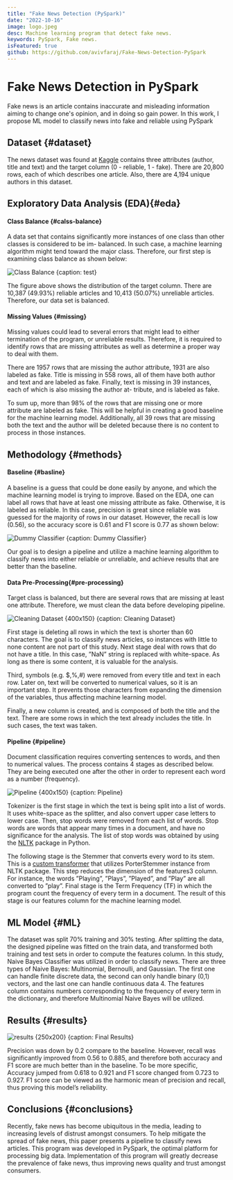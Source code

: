 ```yaml
---
title: "Fake News Detection (PySpark)"
date: "2022-10-16"
image: logo.jpeg
desc: Machine learning program that detect fake news.
keywords: PySpark, Fake news.
isFeatured: true
github: https://github.com/avivfaraj/Fake-News-Detection-PySpark
---
```



# Fake News Detection in PySpark

Fake news is an article contains inaccurate and misleading information aiming to change one's opinion,
and in doing so gain power. In this work, I propose ML model to classify news into fake and reliable using PySpark

## Dataset {#dataset}

The news dataset was found at [Kaggle](https://www.kaggle.com/c/fake-news/data) contains three attributes (author, title and text) and the target column (0 - reliable, 1 - fake). There are 20,800 rows, each of which describes one article.
Also, there are 4,194 unique authors in this dataset.

## Exploratory Data Analysis (EDA){#eda}

#### Class Balance {#calss-balance}

A data set that contains significantly more instances of one class than other classes is considered to be im- balanced.
In such case, a machine learning algorithm might tend toward the major class.
Therefore, our first step is examining class balance as shown below:

![Class Balance {caption: test}](fake-news-detection/dist.png)


The figure above shows the distribution of the target column.
There are 10,387 (49.93%) reliable articles and 10,413 (50.07%) unreliable articles.
Therefore, our data set is balanced.


#### Missing Values {#missing}

Missing values could lead to several errors that might lead to either termination of the program, or unreliable results.
Therefore, it is required to identify rows that are missing attributes as well as determine a proper way to deal with them.

There are 1957 rows that are missing the author attribute, 1931 are also labeled as fake.
Title is missing in 558 rows, all of them have both author and text and are labeled as fake.
Finally, text is missing in 39 instances, each of which is also missing the author at- tribute, and is labeled as fake.

To sum up, more than 98% of the rows that are missing one or more attribute are labeled as fake.
This will be helpful in creating a good baseline for the machine learning model.
Additionally, all 39 rows that are missing both the text and the author will be deleted because there is no content to process in those instances.

## Methodology {#methods}

#### Baseline {#basline}

A baseline is a guess that could be done easily by anyone,
and which the machine learning model is trying to improve.
Based on the EDA, one can label all rows that have at least one missing attribute as fake.
Otherwise, it is labeled as reliable.
In this case, precision is great since reliable was guessed for the majority of rows in our dataset.
However, the recall is low (0.56), so the accuracy score is 0.61 and F1 score is 0.77 as shown below:

<!-- [Gist](571ee510d21b70db0d43914605498fd4) -->


![Dummy Classifier {caption: Dummy Classifier}](fake-news-detection/dummy.png)

Our goal is to design a pipeline and utilize a machine learning algorithm
to classify news into either reliable or unreliable,
and achieve results that are better than the baseline.

#### Data Pre-Processing{#pre-processing}

Target class is balanced, but there are several rows that are missing at least one attribute.
Therefore, we must clean the data before developing pipeline.


![Cleaning Dataset {400x150} {caption: Cleaning Dataset}](fake-news-detection/pre-process.png)

First stage is deleting all rows in which the text is shorter than 60 characters.
The goal is to classify news articles, so instances with little to none content are not part of this study. Next stage deal with rows that do not have a title.
In this case, ”NaN” string is replaced with white-space.
As long as there is some content, it is valuable for the analysis.

Third, symbols (e.g. $,%,#) were removed from every title and text in each row.
Later on, text will be converted to numerical values, so it is an important step.
It prevents those characters from expanding the dimension of the variables, thus affecting machine learning model.

Finally, a new column is created, and is composed of both the title and the text.
There are some rows in which the text already includes the title.
In such cases, the text was taken.

#### Pipeline {#pipeline}

Document classification requires converting sentences to words, and then to numerical values.
The process contains 4 stages as described below. They are being executed one after the other
in order to represent each word as a number (frequency).

![Pipeline {400x150} {caption: Pipeline}](fake-news-detection/pipeline.png)

Tokenizer is the first stage in which the text is being split into a list of words.
It uses white-space as the splitter, and also convert upper case letters to lower case. Then, stop words were removed from each list of words.
Stop words are words that appear many times in a document, and have no significance for the analysis.
The list of stop words was obtained by using the [NLTK](https://www.nltk.org) package in Python.

The following stage is the Stemmer that converts every word to its stem.
This is a [custom transformer](https://csyhuang.github.io/2020/08/01/custom-transformer/) that utilizes PorterStemmer instance from NLTK package.
This step reduces the dimension of the features3 column.
For instance, the words ”Playing”, ”Plays”, ”Played”, and ”Play” are all converted to ”play”. Final stage is the Term Frequency (TF) in which the program count the frequency of every term in a document.
The result of this stage is our features column for the machine learning model.

<!-- <p><Gist id="61919f2c3569363eab2a9a19b39d88c8" /></p> -->



## ML Model {#ML}

The dataset was split 70% training and 30% testing.
After splitting the data, the designed pipeline was fitted on the train data, and transformed both training and test sets in order to compute the features column. In this study, Naive Bayes Classifier was utilized in order to classify news.
There are three types of Naive Bayes: Multinomial, Bernoulli, and Gaussian. The first one can handle finite discrete data,
the second can only handle binary (0,1) vectors,
and the last one can handle continuous data 4.
The features column contains numbers corresponding to the frequency of every term in the dictionary,
and therefore Multinomial Naive Bayes will be utilized.

## Results  {#results}

![results {250x200} {caption: Final Results}](fake-news-detection/results.png)

Precision was down by 0.2 compare to the baseline.
However, recall was significantly improved from 0.56 to 0.885, and therefore both accuracy and F1 score are much better than in the baseline.
To be more specific, Accuracy jumped from 0.618 to 0.921 and F1 score changed from 0.723 to 0.927.
F1 score can be viewed as the harmonic mean of precision and recall, thus proving this model’s reliability.

## Conclusions {#conclusions}

Recently, fake news has become ubiquitous in the media, leading to increasing levels of distrust amongst consumers.
To help mitigate the spread of fake news, this paper presents a pipeline to classify news articles.
This program was developed in PySpark, the optimal platform for processing big data.
Implementation of this program will greatly decrease the prevalence of fake news, thus improving news quality and trust amongst consumers.


